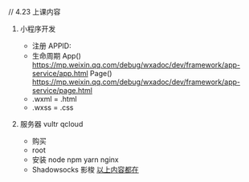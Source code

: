
// 4.23 上课内容

1. 小程序开发
    - 注册 APPID:
    - 生命周期
    App()  https://mp.weixin.qq.com/debug/wxadoc/dev/framework/app-service/app.html
    Page() https://mp.weixin.qq.com/debug/wxadoc/dev/framework/app-service/page.html
    - .wxml = .html
    - .wxss = .css

2. 服务器 vultr qcloud
    - 购买
    - root
    - 安装 node npm yarn nginx
    - Shadowsocks 影梭
    [以上内容都在](https://www.zybuluo.com/iwangyang/note/519509)
